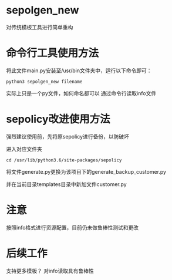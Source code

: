# sepolgen_new
对传统模板工具进行简单重构

# 命令行工具使用方法
将此文件main.py安装至/usr/bin文件夹中，运行以下命令即可：
```
python3 sepolgen_new filename
```
实际上只是一个py文件，如何命名都可以
通过命令行读取info文件

# sepolicy改进使用方法

强烈建议使用前，先将原sepolicy进行备份，以防破坏

进入对应文件夹
```
cd /usr/lib/python3.6/site-packages/sepolicy
```
将文件generate.py更换为该项目下的generate_backup_customer.py

并在当前目录templates目录中新加文件customer.py

# 注意
按照info格式进行资源配置，目前仍未做鲁棒性测试和更改

# 后续工作
支持更多模板？
对info读取具有鲁棒性
